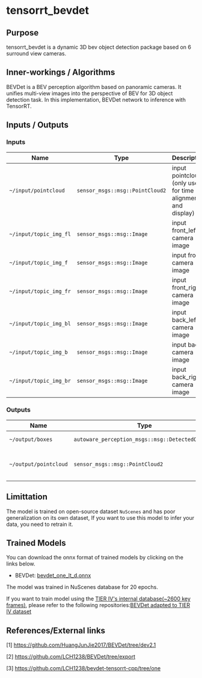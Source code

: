 # tensorrt_bevdet

## Purpose

tensorrt_bevdet is a dynamic 3D bev object detection package based on 6 surround view cameras.

## Inner-workings / Algorithms

BEVDet is a BEV perception algorithm based on panoramic cameras. It unifies multi-view images into the perspective of BEV for 3D object detection task. In this implementation, BEVDet network to inference with TensorRT.

## Inputs / Outputs

### Inputs

| Name                   | Type                            | Description                                                 |
| ---------------------- | ------------------------------- | ----------------------------------------------------------- |
| `~/input/pointcloud`   | `sensor_msgs::msg::PointCloud2` | input pointcloud (only used for time alignment and display) |
| `~/input/topic_img_fl` | `sensor_msgs::msg::Image`       | input front_left camera image                               |
| `~/input/topic_img_f`  | `sensor_msgs::msg::Image`       | input front camera image                                    |
| `~/input/topic_img_fr` | `sensor_msgs::msg::Image`       | input front_right camera image                              |
| `~/input/topic_img_bl` | `sensor_msgs::msg::Image`       | input back_left camera image                                |
| `~/input/topic_img_b`  | `sensor_msgs::msg::Image`       | input back camera image                                     |
| `~/input/topic_img_br` | `sensor_msgs::msg::Image`       | input back_right camera image                               |

### Outputs

| Name                  | Type                                             | Description                               |
| --------------------- | ------------------------------------------------ | ----------------------------------------- |
| `~/output/boxes`      | `autoware_perception_msgs::msg::DetectedObjects` | detected objects                          |
| `~/output/pointcloud` | `sensor_msgs::msg::PointCloud2`                  | output pointcloud (only used for display) |

## Limittation

The model is trained on open-source dataset `NuScenes` and has poor generalization on its own dataset, If you want to use this model to infer your data, you need to retrain it.

## Trained Models

You can download the onnx format of trained models by clicking on the links below.

- BEVDet: [bevdet_one_lt_d.onnx](https://drive.google.com/file/d/1eMGJfdCVlDPBphBTjMcnIh3wdW7Q7WZB/view?usp=sharing)

The model was trained in NuScenes database for 20 epochs.

If you want to train model using the [TIER IV's internal database(~2600 key frames)](https://drive.google.com/file/d/1UaarK88HZu09sf7Ix-bEVl9zGNGFwTVL/view?usp=sharing), please refer to the following repositories:[BEVDet adapted to TIER IV dataset](https://github.com/cyn-liu/BEVDet/tree/train_export)

## References/External links

[1] <https://github.com/HuangJunJie2017/BEVDet/tree/dev2.1>

[2] <https://github.com/LCH1238/BEVDet/tree/export>

[3] <https://github.com/LCH1238/bevdet-tensorrt-cpp/tree/one>
